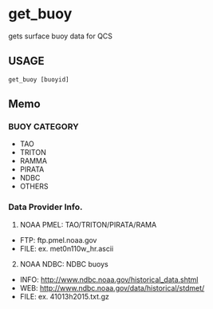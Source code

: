 # get_buoy
gets surface buoy data for QCS  

## USAGE 
`get_buoy [buoyid]`

## Memo 
### BUOY CATEGORY
- TAO 
- TRITON 
- RAMMA 
- PIRATA 
- NDBC
- OTHERS

### Data Provider Info.
1) NOAA PMEL: TAO/TRITON/PIRATA/RAMA  
- FTP:  ftp.pmel.noaa.gov 
- FILE: ex. met0n110w_hr.ascii  
  
2) NOAA NDBC: NDBC buoys 
- INFO: http://www.ndbc.noaa.gov/historical_data.shtml  
- WEB: http://www.ndbc.noaa.gov/data/historical/stdmet/  
- FILE: ex. 41013h2015.txt.gz  
